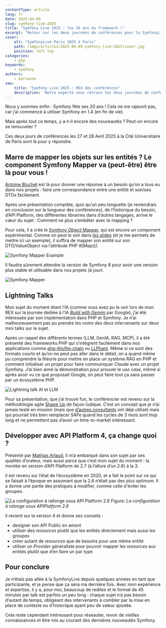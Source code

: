 ```yaml
---
contentType: article
lang: fr
date: 2025-04-09
slug: symfony-live-2025
title: "Symfony Live 2025 : les 20 ans du framework !"
excerpt: "Retour sur les deux journées de conférences pour la SymfonyLive Paris 2025 à Paris."
cover:
    alt: "SymfonyLive Paris 2025 à Paris"
    path: /imgs/articles/2025-04-09-symfony-live-2025/cover.jpg
    position: left top
categories:
    - php
keywords:
    - symfony
authors:
    - marianne
seo:
    title: "Symfony Live 2025 : REX des conférénces"
    description: "Notre experte vous retrace les deux journées de conférence de la SymfonyLive 2025 : REX"
---
```

Nous y sommes enfin : Symfony fête ses 20 ans ! Cela ne me rajeunit pas, car j’ai commencé à utiliser Symfony en 1.4 (en fin de vie).

Mais après tout ce temps, y a-t-il encore des nouveautés ? Peut-on encore se renouveler ?

Ces deux jours de conférences les 27 et 28 Avril 2025 à la Cité Universitaire de Paris sont là pour y répondre.

## Marre de mapper les objets sur les entités ? Le component Symfony Mapper va (peut-être) être là pour vous !

[Antoine Bluchet](https://connect.symfony.com/profile/soyuka) est là pour donner une réponse à un besoin qu’on a tous eu dans nos projets : faire une correspondance entre une entité et son/ses DTOs facilement.

Après une présentation complète, quoi qu’un peu longuette (je reviendrais en conclusion sur la longueur des conférences), de l’historique du besoin, d’API Platform, des différentes librairies dans d’autres langages, arrive le cœur du sujet : Comment ne plus s’embêter avec le mapping ?

Pour cela, il a créé le [Symfony *Object* Mapper](https://github.com/symfony/object-mapper), qui est encore un component expérimental. Comme on peut le voir dans [les slides](https://soyuka.me/symfony-object-mapper-component/) (et je me permets de mettre ici un exemple), il suffira de mapper son entité sur son DTO/ValueObject via l’attribute PHP *#[Map()]*.

![Symfony Mapper Example]({BASE_URL}/imgs/articles/2025-04-09-symfony-live-2025/mapper_slide.png?width=500)

Il faudra sûrement attendre la version de Symfony 8 pour avoir une version plus stable et utilisable dans nos projets (à jour).

![Symfony Mapper]({BASE_URL}/imgs/articles/2025-04-09-symfony-live-2025/mapper_conf.jpg?width=500)

## Lightning Talks

Mon sujet du moment étant l’IA (comme vous avez pu le voir lors de mon REX sur la journée dédiée à l’IA [*Build with Gemini*](https://blog.eleven-labs.com/fr/build-with-gemini-google-ia/) par Google), j’ai été intéressée par son implémentation dans PHP et Symfony. Je n’ai malheureusement pas pu prendre les noms des deux intervenants sur deux mini talks sur le sujet.

Après un rappel des différents termes (LLM, GenIA, RAG, MCP), il a été présenté des frameworks PHP qui s’intègrent facilement dans nos applications comme [php-llm/llm-chain](https://github.com/php-llm/llm-chain) ou [LLPhant](https://github.com/LLPhant/LLPhant). Même si ce sont des formats courts et qu’on ne peut pas aller dans le détail, on a quand même pu comprendre la théorie pour mettre en place un système RAG en PHP et comment initialiser un projet pour faire communiquer Claude avec un projet Symfony. J’ai bien aimé la démonstration pour prouver le *use case*, même si après avoir vu ce que proposait Google, on peut faire tout ça sans passer par un écosystème PHP.

![Lightning talk AI et LLM]({BASE_URL}/imgs/articles/2025-04-09-symfony-live-2025/phpllm.jpg?width=500)

Pour sa présentation, que j’ai trouvé fun, le conférencier est revenu sur la méthodologie agile [Shape Up](https://basecamp.com/shapeup) de façon ludique. C’est un concept que je n’ai jamais testé en mission (mais que [d’autres consultants](https://eleven-labs.com/methode-shape-up/) ont déjà utilisé) mais qui pourrait très bien remplacer SAFe quand les cycles de 3 mois sont trop long et ne permettent pas d’avoir un time-to-market intéressant.

## Développer avec API Platform 4, ça change quoi ?

Présenté par [Mathias Arlaud](https://fr.linkedin.com/in/matarld), il m’a embarqué dans son sujet par ses qualités d’orateur, mais aussi parce que c’est mon sujet du moment : la montée en version d’API Platform de 2.7 (à l’allure d’un 2.6) à la 3.

Il est revenu sur l’état de l’écosystème en 2020, et a fait le point sur ce qui se faisait à l’époque en assumant que la 2.6 n’était pas des plus optimum. Il a donné une partie des pratiques à modifier, comme celle d'éviter les groupes.

![La configuration à rallonge sous API Platform 2.6]({BASE_URL}/imgs/articles/2025-04-09-symfony-live-2025/apiplatform4.jpg?width=500)
Figure: *La configuration à ralonge sous APIPlatform 2.6*

Il revient sur la version 4 et donne ses conseils :

- designer son API Public en amont
- utiliser des *resources* plutôt que les entités directement mais aussi les groupes
- créer autant de *resources* que de besoins pour une même entité
- utiliser un *Provider* généraliste pour pouvoir mapper les *resources* aux entités plutôt que d’en faire un par type

## Pour conclure

Je n’étais pas allée à la SymfonyLive depuis quelques années en tant que participante, et je pense que ça sera ma dernière fois. Avec mon expérience et expertise, il y a, pour moi, beaucoup de redites et le format de 45 minutes par talk est parfois un peu long : chaque sujet n’a pas besoin d’autant de temps, obligeant des intervenants à combler par la mise en place de contexte ou d’historique ayant peu de valeur ajoutée.

Cela reste cependant intéressant pour réseauter, revoir de vieilles connaissances et être mis au courant des dernières nouveautés Symfony.
